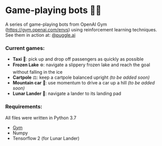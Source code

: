 # Game-playing bots 🦾🤖
A series of game-playing bots from OpenAI Gym (https://gym.openai.com/envs) using reinforcement learning techniques. <br>
See them in action at: [@puggle.ai](https://www.instagram.com/puggle.ai)

### Current games:
- **Taxi** 🚕: pick up and drop off passengers as quickly as possible
- **Frozen Lake** ❄️: navigate a slippery frozen lake and reach the goal without falling in the ice
- **Cartpole** ⚖️: keep a cartpole balanced upright *(to be added soon)*
- **Mountain car** 🚂: use momentum to drive a car up a hill *(to be added soon)*
- **Lunar Lander** 🚀: navigate a lander to its landing pad

### Requirements:
All files were written in Python 3.7
- [Gym](https://gym.openai.com/docs/)
- Numpy
- Tensorflow 2 (for Lunar Lander)
